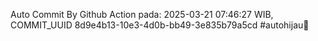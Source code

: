 Auto Commit By Github Action pada: 2025-03-21 07:46:27 WIB, COMMIT_UUID 8d9e4b13-10e3-4d0b-bb49-3e835b79a5cd #autohijau🗿
